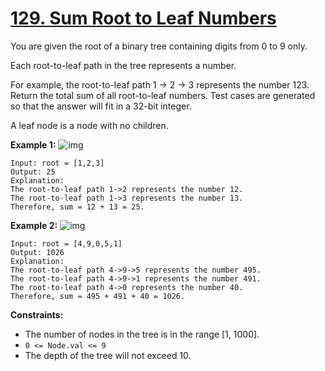 # [129. Sum Root to Leaf Numbers](https://leetcode.com/problems/sum-root-to-leaf-numbers/)

You are given the root of a binary tree containing digits from 0 to 9 only.

Each root-to-leaf path in the tree represents a number.

For example, the root-to-leaf path 1 -> 2 -> 3 represents the number 123.
Return the total sum of all root-to-leaf numbers. Test cases are generated so that the answer will fit in a 32-bit integer.

A leaf node is a node with no children.

 

**Example 1:**
![img](https://assets.leetcode.com/uploads/2021/02/19/num1tree.jpg)
```
Input: root = [1,2,3]
Output: 25
Explanation:
The root-to-leaf path 1->2 represents the number 12.
The root-to-leaf path 1->3 represents the number 13.
Therefore, sum = 12 + 13 = 25.
```
**Example 2:**
![img](https://assets.leetcode.com/uploads/2021/02/19/num2tree.jpg)
```
Input: root = [4,9,0,5,1]
Output: 1026
Explanation:
The root-to-leaf path 4->9->5 represents the number 495.
The root-to-leaf path 4->9->1 represents the number 491.
The root-to-leaf path 4->0 represents the number 40.
Therefore, sum = 495 + 491 + 40 = 1026.
```

**Constraints:**

- The number of nodes in the tree is in the range [1, 1000].
- `0 <= Node.val <= 9`
- The depth of the tree will not exceed 10.